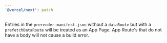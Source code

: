 ```yaml
---
'@vercel/next': patch
---
```


Entries in the `prerender-manifest.json` without a `dataRoute` but with a `prefetchDataRoute` will be treated as an App Page. App Route's that do not have
a body will not cause a build error.
